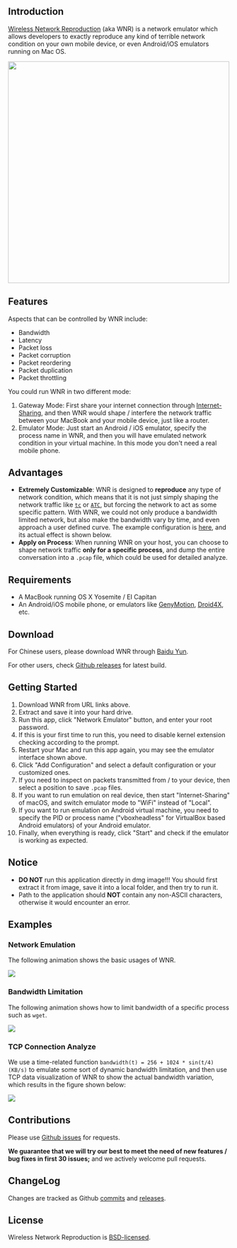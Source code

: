 ## Introduction

[Wireless Network Reproduction](https://github.com/FinalTheory/wireless-network-reproduction) (aka WNR) is a network emulator which allows developers to exactly reproduce any kind of terrible network condition on your own mobile device, or even Android/iOS emulators running on Mac OS.

<img src="/wireless-network-reproduction/images/interface.png" width="500px"></img>


## Features

Aspects that can be controlled by WNR include:

- Bandwidth
- Latency
- Packet loss
- Packet corruption
- Packet reordering
- Packet duplication
- Packet throttling

You could run WNR in two different mode:

1. Gateway Mode: First share your internet connection through [Internet-Sharing](https://support.apple.com/kb/PH18704), and then WNR would shape / interfere the network traffic between your MacBook and your mobile device, just like a router.
2. Emulator Mode: Just start an Android / iOS emulator, specify the process name in WNR, and then you will have emulated network condition in your virtual machine. In this mode you don't need a real mobile phone.


## Advantages

- **Extremely Customizable**: WNR is designed to **reproduce** any type of network condition, which means that it is not just simply shaping the network traffic like [`tc`](http://linux.die.net/man/8/tc) or [`ATC`](http://facebook.github.io/augmented-traffic-control/), but forcing the network to act as some specific pattern. With WNR, we could not only produce a bandwidth limited network, but also make the bandwidth vary by time, and even approach a user defined curve. The example configuration is [here](https://github.com/FinalTheory/wireless-network-reproduction/blob/master/macdivert/examples/bandwidth.json), and its actual effect is shown below.
- **Apply on Process**: When running WNR on your host, you can choose to shape network traffic **only for a specific process**, and dump the entire conversation into a `.pcap` file, which could be used for detailed analyze.


## Requirements

- A MacBook running OS X Yosemite / EI Capitan
- An Android/iOS mobile phone, or emulators like [GenyMotion](https://www.genymotion.com), [Droid4X](http://www.droid4x.com), etc.


## Download

For Chinese users, please download WNR through [Baidu Yun](http://pan.baidu.com/s/1eRwLDQy).

For other users, check [Github releases](https://github.com/FinalTheory/wireless-network-reproduction/releases) for latest build.


## Getting Started

1. Download WNR from URL links above.
2. Extract and save it into your hard drive.
3. Run this app, click "Network Emulator" button, and enter your root password.
4. If this is your first time to run this, you need to disable kernel extension checking according to the prompt.
5. Restart your Mac and run this app again, you may see the emulator interface shown above.
6. Click "Add Configuration" and select a default configuration or your customized ones.
7. If you need to inspect on packets transmitted from / to your device, then select a position to save `.pcap` files.
8. If you want to run emulation on real device, then start "Internet-Sharing" of macOS, and switch emulator mode to "WiFi" instead of "Local".
9. If you want to run emulation on Android virtual machine, you need to specify the PID or process name ("vboxheadless" for VirtualBox based Android emulators) of your Android emulator.
10. Finally, when everything is ready, click "Start" and check if the emulator is working as expected.


## Notice

- **DO NOT** run this application directly in dmg image!!! You should first extract it from image, save it into a local folder, and then try to run it.
- Path to the application should **NOT** contain any non-ASCII characters, otherwise it would encounter an error.


## Examples

### Network Emulation

The following animation shows the basic usages of WNR.

<img src="/wireless-network-reproduction/images/demo.gif"></img>


### Bandwidth Limitation

The following animation shows how to limit bandwidth of a specific process such as `wget`.

<img src="/wireless-network-reproduction/images/bandwidth.gif"></img>


### TCP Connection Analyze

We use a time-related function `bandwidth(t) = 256 + 1024 * sin(t/4) (KB/s)` to emulate some sort of dynamic bandwidth limitation, and then use TCP data visualization of WNR to show the actual bandwidth variation, which results in the figure shown below:

<img src="/wireless-network-reproduction/images/bandwidth.png"></img>


## Contributions

Please use [Github issues](https://github.com/FinalTheory/wireless-network-reproduction/issues) for requests.

**We guarantee that we will try our best to meet the need of new features / bug fixes in first 30 issues;** and we actively welcome pull requests.


## ChangeLog

Changes are tracked as Github [commits](https://github.com/FinalTheory/wireless-network-reproduction/commits/master) and [releases](https://github.com/FinalTheory/wireless-network-reproduction/releases).


## License

Wireless Network Reproduction is [BSD-licensed](https://github.com/FinalTheory/wireless-network-reproduction/blob/master/LICENSE).
